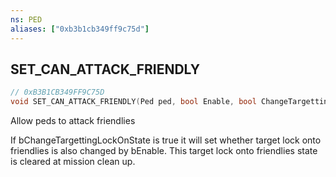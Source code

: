```yaml
---
ns: PED
aliases: ["0xb3b1cb349ff9c75d"]
---
```

## SET_CAN_ATTACK_FRIENDLY

```c
// 0xB3B1CB349FF9C75D
void SET_CAN_ATTACK_FRIENDLY(Ped ped, bool Enable, bool ChangeTargettingLockOnState);
```

Allow peds to attack friendlies

If bChangeTargettingLockOnState is true it will set whether target lock onto friendlies is also changed by bEnable. This target lock onto friendlies state is cleared at mission clean up.

